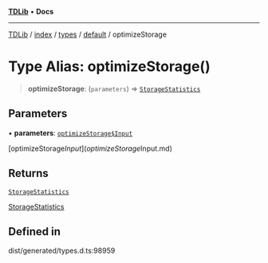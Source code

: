 [**TDLib**](../../../../../../README.md) • **Docs**

***

[TDLib](../../../../../../modules.md) / [index](../../../../../README.md) / [types](../../../README.md) / [default](../README.md) / optimizeStorage

# Type Alias: optimizeStorage()

> **optimizeStorage**: (`parameters`) => [`StorageStatistics`](StorageStatistics.md)

## Parameters

• **parameters**: [`optimizeStorage$Input`](optimizeStorage$Input.md)

[optimizeStorage$Input](optimizeStorage$Input.md)

## Returns

[`StorageStatistics`](StorageStatistics.md)

[StorageStatistics](StorageStatistics.md)

## Defined in

dist/generated/types.d.ts:98959
